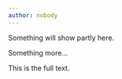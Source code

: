 ```yaml
---
author: nobody
---
```

Something will show partly here.

<!--more-->
Something more...

This is the full text.
